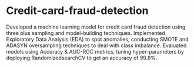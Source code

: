 # Credit-card-fraud-detection
Developed a machine learning model for credit card fraud detection using three plus sampling and model-building techniques.
Implemented Exploratory Data Analysis (EDA) to spot anomalies, conducting SMOTE and ADASYN oversampling techniques to deal with class imbalance.
Evaluated models using Accuracy & AUC-ROC metrics, tuning hyper-parameters by deploying RandomizedsearchCV to get an accuracy of 99.8%.
